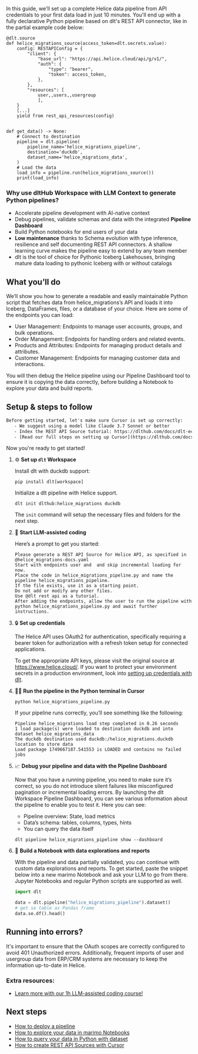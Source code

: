 In this guide, we'll set up a complete Helice data pipeline from API credentials to your first data load in just 10 minutes. You'll end up with a fully declarative Python pipeline based on dlt's REST API connector, like in the partial example code below:

```python-outcome
@dlt.source
def helice_migrations_source(access_token=dlt.secrets.value):
    config: RESTAPIConfig = {
        "client": {
            "base_url": "https://api.helice.cloud/api/g/v1/",
            "auth": {
                "type": "bearer",
                "token": access_token,
            },
        },
        "resources": [
            user,,users,,usergroup
            ],
    }
    [...]
    yield from rest_api_resources(config)


def get_data() -> None:
    # Connect to destination
    pipeline = dlt.pipeline(
        pipeline_name='helice_migrations_pipeline',
        destination='duckdb',
        dataset_name='helice_migrations_data', 
    )
    # Load the data
    load_info = pipeline.run(helice_migrations_source())
    print(load_info) 
```

### Why use dltHub Workspace with LLM Context to generate Python pipelines?

- Accelerate pipeline development with AI-native context
- Debug pipelines, validate schemas and data with the integrated **Pipeline Dashboard**
- Build Python notebooks for end users of your data
- **Low maintenance** thanks to Schema evolution with type inference, resilience and self documenting REST API connectors. A shallow learning curve makes the pipeline easy to extend by any team member
- dlt is the tool of choice for Pythonic Iceberg Lakehouses, bringing mature data loading to pythonic Iceberg with or without catalogs

## What you’ll do

We’ll show you how to generate a readable and easily maintainable Python script that fetches data from helice_migrations’s API and loads it into Iceberg, DataFrames, files, or a database of your choice. Here are some of the endpoints you can load:

- User Management: Endpoints to manage user accounts, groups, and bulk operations.
- Order Management: Endpoints for handling orders and related events.
- Products and Attributes: Endpoints for managing product details and attributes.
- Customer Management: Endpoints for managing customer data and interactions.

You will then debug the Helice pipeline using our Pipeline Dashboard tool to ensure it is copying the data correctly, before building a Notebook to explore your data and build reports.

## Setup & steps to follow

```default
Before getting started, let's make sure Cursor is set up correctly:
   - We suggest using a model like Claude 3.7 Sonnet or better
   - Index the REST API Source tutorial: https://dlthub.com/docs/dlt-ecosystem/verified-sources/rest_api/ and add it to context as **@dlt rest api**
   - [Read our full steps on setting up Cursor](https://dlthub.com/docs/dlt-ecosystem/llm-tooling/cursor-restapi#23-configuring-cursor-with-documentation)
```

Now you're ready to get started!

1. ⚙️ **Set up `dlt` Workspace**
    
    Install dlt with duckdb support:
    ```shell
    pip install dlt[workspace]
    ```

    Initialize a dlt pipeline with Helice support.
    ```shell
    dlt init dlthub:helice_migrations duckdb
    ```

    The `init` command will setup the necessary files and folders for the next step.
    
2. 🤠 **Start LLM-assisted coding**
    
    Here’s a prompt to get you started:
    
    ```prompt
    Please generate a REST API Source for Helice API, as specified in @helice_migrations-docs.yaml 
    Start with endpoints user and  and skip incremental loading for now. 
    Place the code in helice_migrations_pipeline.py and name the pipeline helice_migrations_pipeline. 
    If the file exists, use it as a starting point. 
    Do not add or modify any other files. 
    Use @dlt rest api as a tutorial. 
    After adding the endpoints, allow the user to run the pipeline with python helice_migrations_pipeline.py and await further instructions.
    ```

    
3. 🔒 **Set up credentials** 
    
    The Helice API uses OAuth2 for authentication, specifically requiring a bearer token for authorization with a refresh token setup for connected applications.
    
    To get the appropriate API keys, please visit the original source at https://www.helice.cloud/.
    If you want to protect your environment secrets in a production environment, look into [setting up credentials with dlt](https://dlthub.com/docs/walkthroughs/add_credentials).
    
4. 🏃‍♀️ **Run the pipeline in the Python terminal in Cursor**
    
    ```shell
    python helice_migrations_pipeline.py
    ```
    
    If your pipeline runs correctly, you’ll see something like the following:
    
    ```shell
    Pipeline helice_migrations load step completed in 0.26 seconds
    1 load package(s) were loaded to destination duckdb and into dataset helice_migrations_data
    The duckdb destination used duckdb:/helice_migrations.duckdb location to store data
    Load package 1749667187.541553 is LOADED and contains no failed jobs
    ```
    
5. 📈 **Debug your pipeline and data with the Pipeline Dashboard**

    Now that you have a running pipeline, you need to make sure it’s correct, so you do not introduce silent failures like misconfigured pagination or incremental loading errors. By launching the dlt Workspace Pipeline Dashboard, you can see various information about the pipeline to enable you to test it. Here you can see:
    - Pipeline overview: State, load metrics
    - Data’s schema: tables, columns, types, hints
    - You can query the data itself
    
    ```shell
    dlt pipeline helice_migrations_pipeline show --dashboard
    ```
    
6. 🐍 **Build a Notebook with data explorations and reports**

    With the pipeline and data partially validated, you can continue with custom data explorations and reports. To get started, paste the snippet below into a new marimo Notebook and ask your LLM to go from there. Jupyter Notebooks and regular Python scripts are supported as well.

    
    ```python
    import dlt

   data = dlt.pipeline("helice_migrations_pipeline").dataset()
   # get se table as Pandas frame
   data.se.df().head()
    ```

## Running into errors?

It's important to ensure that the OAuth scopes are correctly configured to avoid 401 Unauthorized errors. Additionally, frequent imports of user and usergroup data from ERP/CRM systems are necessary to keep the information up-to-date in Helice.

### Extra resources:

- [Learn more with our 1h LLM-assisted coding course!](https://www.youtube.com/watch?v=GGid70rnJuM)

## Next steps

- [How to deploy a pipeline](https://dlthub.com/docs/walkthroughs/deploy-a-pipeline)
- [How to explore your data in marimo Notebooks](https://dlthub.com/docs/general-usage/dataset-access/marimo)
- [How to query your data in Python with dataset](https://dlthub.com/docs/general-usage/dataset-access/dataset)
- [How to create REST API Sources with Cursor](https://dlthub.com/docs/dlt-ecosystem/llm-tooling/cursor-restapi)